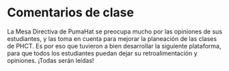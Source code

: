 # Comentarios de clase
La Mesa Directiva de PumaHat se preocupa mucho por las opiniones de sus estudiantes, y las toma en cuenta para mejorar la planeación de las clases de PHCT. Es por eso que tuvieron a bien desarrollar la siguiente plataforma, para que todos los estudiantes puedan dejar su retroalimentación y opiniones. ¡Todas serán leídas!
